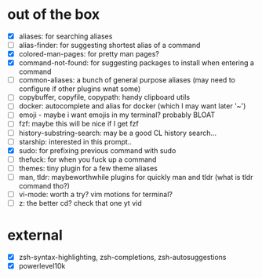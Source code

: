 # out of the box
- [x] aliases: for searching aliases
- [ ] alias-finder: for suggesting shortest alias of a command
- [x] colored-man-pages: for pretty man pages?
- [x] command-not-found: for suggesting packages to install when entering a command
- [ ] common-aliases: a bunch of general purpose aliases (may need to configure if other plugins wnat some)
- [ ] copybuffer, copyfile, copypath: handy clipboard utils
- [ ] docker: autocomplete and alias for docker (which I may want later '~')
- [ ] emoji - maybe i want emojis in my terminal? probably BLOAT
- [ ] fzf: maybe this will be nice if I get fzf
- [ ] history-substring-search: may be a good CL history search...
- [ ] starship: interested in this prompt..
- [x] sudo: for prefixing previous command with sudo
- [ ] thefuck: for when you fuck up a command
- [ ] themes: tiny plugin for a few theme aliases
- [ ] man, tldr: maybeworthwhile plugins for quickly man and tldr (what is tldr command tho?)
- [ ] vi-mode: worth a try? vim motions for terminal?
- [ ] z: the better cd? check that one yt vid 
# external
- [x] zsh-syntax-highlighting, zsh-completions, zsh-autosuggestions
- [x] powerlevel10k